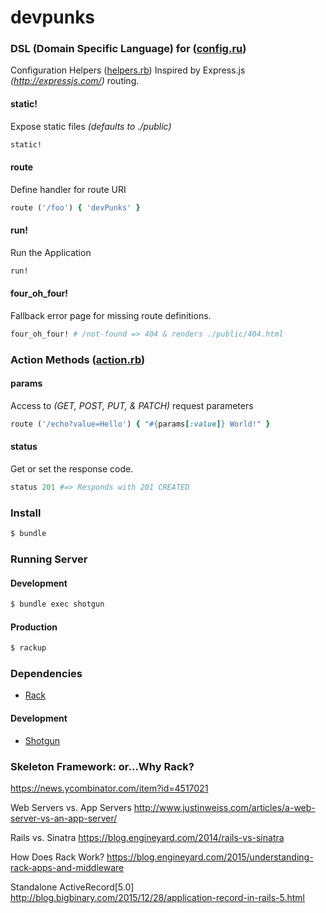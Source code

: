 # devpunks

### DSL (Domain Specific Language) for ([config.ru](https://github.com/NYCrb/devpunks/blob/master/config.ru))
Configuration Helpers ([helpers.rb](https://github.com/NYCrb/devpunks/blob/master/helpers.rb))
Inspired by Express.js _(http://expressjs.com/)_ routing.

#### static!
Expose static files _(defaults to ./public)_
```ruby
static!
````

#### route
Define handler for route URI
```ruby
route ('/foo') { 'devPunks' }
````

#### run!
Run the Application
```ruby
run!
````

#### four_oh_four!
Fallback error page for missing route definitions.
```ruby
four_oh_four! # /not-found => 404 & renders ./public/404.html
````

### Action Methods ([action.rb](https://github.com/NYCrb/devpunks/blob/master/action.rb))
#### params
Access to _(GET, POST, PUT, & PATCH)_ request parameters
```ruby
route ('/echo?value=Hello') { "#{params[:value]} World!" }
````

#### status
Get or set the response code.
```ruby
status 201 #=> Responds with 201 CREATED
````

### Install
```bash
$ bundle
```

### Running Server
#### Development
```bash
$ bundle exec shotgun
```

#### Production
```bash
$ rackup
```

### Dependencies
  - [Rack](https://rack.github.io)

#### Development
  - [Shotgun](https://github.com/rtomayko/shotgun#shotgun)

### Skeleton Framework: or...Why Rack?

https://news.ycombinator.com/item?id=4517021

Web Servers vs. App Servers
http://www.justinweiss.com/articles/a-web-server-vs-an-app-server/


Rails vs. Sinatra
https://blog.engineyard.com/2014/rails-vs-sinatra


How Does Rack Work?
https://blog.engineyard.com/2015/understanding-rack-apps-and-middleware


Standalone ActiveRecord[5.0]
http://blog.bigbinary.com/2015/12/28/application-record-in-rails-5.html
